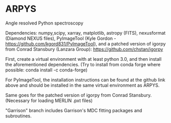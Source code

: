 # ARPYS

Angle resolved Python spectroscopy

Dependencies: 
numpy,scipy, xarray, matplotlib, astropy (FITS), nexusformat (Diamond NEXUS files),
PyImageTool (Kyle Gordon - https://github.com/kgord831/PyImageTool), and a patched version
of igorpy from Conrad Stansbury (Lanzara Group): https://github.com/chstan/igorpy

First, create a virtual environment with at least python 3.0, and then install the aforementioned
dependencies. (Try to install from conda forge where possible: conda install -c conda-forge)

For PyImageTool, the installation instructions can be found at the github link above and should be
installed in the same virtual environment as ARPYS.

Same goes for the patched version of igorpy from Conrad Stansbury. (Necessary for loading MERLIN .pxt files)

"Garrison" branch includes Garrison's MDC fitting packages and subroutines. 
